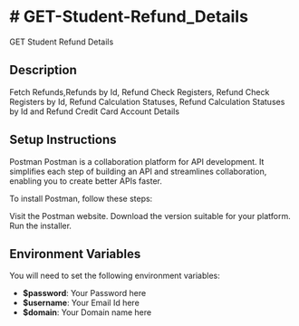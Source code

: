 # # GET-Student-Refund_Details
GET Student Refund Details
 
## Description
Fetch Refunds,Refunds by Id, Refund Check Registers, Refund Check Registers by Id, Refund Calculation Statuses, Refund Calculation Statuses by Id and Refund Credit Card Account Details
 
## Setup Instructions
Postman
Postman is a collaboration platform for API development. It simplifies each step of building an API and streamlines collaboration, enabling you to create better APIs faster.
 
To install Postman, follow these steps:
 
Visit the Postman website.
Download the version suitable for your platform.
Run the installer.
 
## Environment Variables
You will need to set the following environment variables:
 
- **$password**: Your Password here
- **$username**: Your Email Id here
- **$domain**: Your Domain name here
